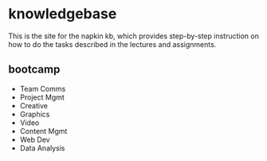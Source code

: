 # knowledgebase

This is the site for the napkin kb, which provides step-by-step instruction on how to do the tasks described in the lectures and assignments.


## bootcamp

* Team Comms
* Project Mgmt
* Creative
* Graphics
* Video
* Content Mgmt
* Web Dev
* Data Analysis
